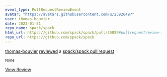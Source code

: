 ```yaml
---
event_type: PullRequestReviewEvent
avatar: "https://avatars.githubusercontent.com/u/2392649?"
user: thomas-bouvier
date: 2023-01-21
repo_name: spack/spack
html_url: https://github.com/spack/spack/pull/35059#pullrequestreview-1264662530
repo_url: https://github.com/spack/spack
---
```


<a href='https://github.com/thomas-bouvier' target='_blank'>thomas-bouvier</a> <a href='https://github.com/spack/spack/pull/35059#pullrequestreview-1264662530' target='_blank'>reviewed</a> a <a href='https://github.com/spack/spack/pull/35059' target='_blank'>spack/spack pull request</a>

<small>None</small>

<a href='https://github.com/spack/spack/pull/35059#pullrequestreview-1264662530' target='_blank'>View Review</a>